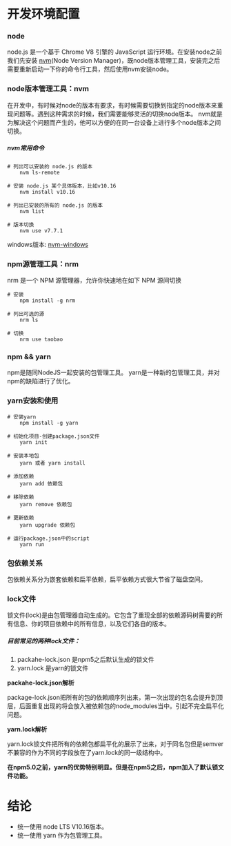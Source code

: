 # 开发环境配置
###  node 
   node.js 是一个基于 Chrome V8 引擎的 JavaScript 运行环境。在安装node之前我们先安装 [nvm](https://github.com/nvm-sh/nvm)(Node Version Manager)，既node版本管理工具，安装完之后需要重新启动一下你的命令行工具，然后使用nvm安装node。
	 
### node版本管理工具：nvm
  在开发中，有时候对node的版本有要求，有时候需要切换到指定的node版本来重现问题等。遇到这种需求的时候，我们需要能够灵活的切换node版本。
  nvm就是为解决这个问题而产生的，他可以方便的在同一台设备上进行多个node版本之间切换。

##### nvm常用命令
```
# 列出可以安装的 node.js 的版本
	nvm ls-remote

# 安装 node.js 某个具体版本，比如v10.16
	nvm install v10.16

# 列出已安装的所有的 node.js 的版本
	nvm list 

# 版本切换
	nvm use v7.7.1
```

windows版本: [nvm-windows](https://github.com/coreybutler/nvm-windows/releases)

### npm源管理工具：nrm
nrm 是一个 NPM 源管理器，允许你快速地在如下 NPM 源间切换

```
# 安装
	npm install -g nrm
    
# 列出可选的源
	nrm ls
    
# 切换
	nrm use taobao
```

### npm &&  yarn
   npm是随同NodeJS一起安装的包管理工具。
   yarn是一种新的包管理工具，并对npm的缺陷进行了优化。

### yarn安装和使用
```
# 安装yarn
	npm install -g yarn
	
# 初始化项目-创建package.json文件
	yarn init
	
# 安装本地包
	yarn 或者 yarn install
	
# 添加依赖
	yarn add 依赖包
	
# 移除依赖
	yarn remove 依赖包
	
# 更新依赖
	yarn upgrade 依赖包
	
# 运行package.json中的script
	yarn run
```

### 包依赖关系
包依赖关系分为嵌套依赖和扁平依赖，扁平依赖方式很大节省了磁盘空间。

### lock文件
锁文件(lock)是由包管理器自动生成的。它包含了重现全部的依赖源码树需要的所有信息、你的项目依赖中的所有信息，以及它们各自的版本。

##### 目前常见的两种lock文件：

1. packahe-lock.json 是npm5之后默认生成的锁文件
2. yarn.lock 是yarn的锁文件

**packahe-lock.json解析**

package-lock.json把所有的包的依赖顺序列出来，第一次出现的包名会提升到顶层，后面重复出现的将会放入被依赖包的node_modules当中。引起不完全扁平化问题。

**yarn.lock解析**

yarn.lock锁文件把所有的依赖包都扁平化的展示了出来，对于同名包但是semver不兼容的作为不同的字段放在了yarn.lock的同一级结构中。

**在npm5.0之前，yarn的优势特别明显。但是在npm5之后，npm加入了默认锁文件功能。**

# 结论
   - 统一使用 node LTS V10.16版本。
   - 统一使用 yarn 作为包管理工具。
